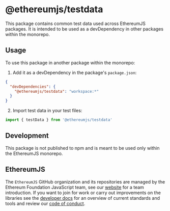 # @ethereumjs/testdata

This package contains common test data used across EthereumJS packages. It is intended to be used as a devDependency in other packages within the monorepo.

## Usage

To use this package in another package within the monorepo:

1. Add it as a devDependency in the package's `package.json`:
```json
{
  "devDependencies": {
    "@ethereumjs/testdata": "workspace:*"
  }
}
```

2. Import test data in your test files:
```typescript
import { testData } from '@ethereumjs/testdata'
```

## Development

This package is not published to npm and is meant to be used only within the EthereumJS monorepo.

## EthereumJS

The `EthereumJS` GitHub organization and its repositories are managed by the Ethereum Foundation JavaScript team, see our [website](https://ethereumjs.github.io/) for a team introduction. If you want to join for work or carry out improvements on the libraries see the [developer docs](../../DEVELOPER.md) for an overview of current standards and tools and review our [code of conduct](../../CODE_OF_CONDUCT.md).
